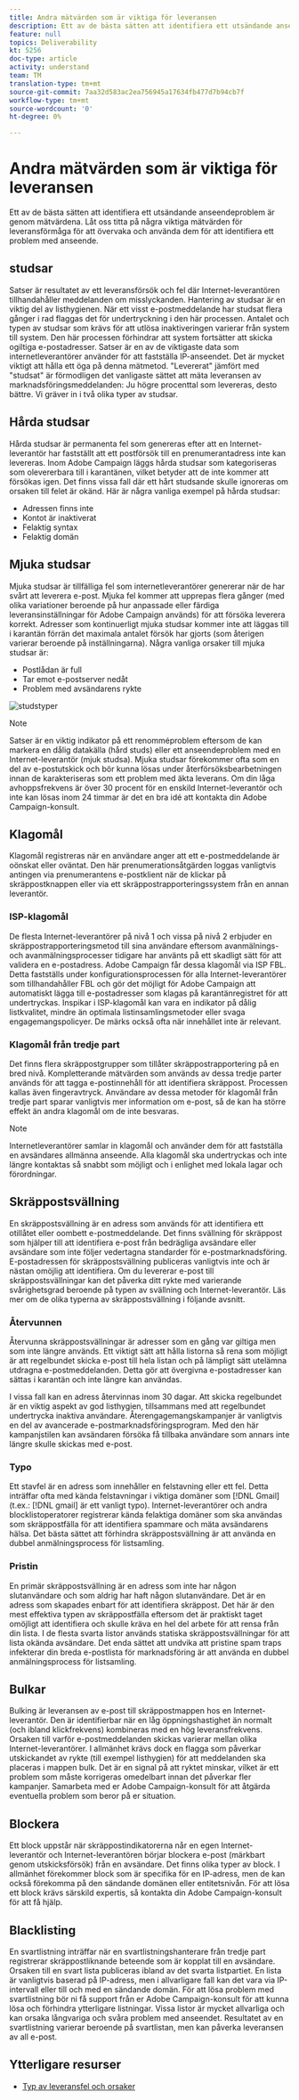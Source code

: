 ```yaml
---
title: Andra mätvärden som är viktiga för leveransen
description: Ett av de bästa sätten att identifiera ett utsändande anseendeproblem är genom mätvärdena. Låt oss titta på några viktiga mätvärden för leveransförmåga för att övervaka och använda dem för att identifiera ett problem med anseende.
feature: null
topics: Deliverability
kt: 5256
doc-type: article
activity: understand
team: TM
translation-type: tm+mt
source-git-commit: 7aa32d583ac2ea756945a17634fb477d7b94cb7f
workflow-type: tm+mt
source-wordcount: '0'
ht-degree: 0%

---
```



# Andra mätvärden som är viktiga för leveransen

Ett av de bästa sätten att identifiera ett utsändande anseendeproblem är genom mätvärdena. Låt oss titta på några viktiga mätvärden för leveransförmåga för att övervaka och använda dem för att identifiera ett problem med anseende.

## studsar

Satser är resultatet av ett leveransförsök och fel där Internet-leverantören tillhandahåller meddelanden om misslyckanden. Hantering av studsar är en viktig del av listhygienen. När ett visst e-postmeddelande har studsat flera gånger i rad flaggas det för undertryckning i den här processen. Antalet och typen av studsar som krävs för att utlösa inaktiveringen varierar från system till system. Den här processen förhindrar att system fortsätter att skicka ogiltiga e-postadresser. Satser är en av de viktigaste data som internetleverantörer använder för att fastställa IP-anseendet. Det är mycket viktigt att hålla ett öga på denna mätmetod. &quot;Levererat&quot; jämfört med &quot;studsat&quot; är förmodligen det vanligaste sättet att mäta leveransen av marknadsföringsmeddelanden: Ju högre procenttal som levereras, desto bättre. Vi gräver in i två olika typer av studsar.

## Hårda studsar

Hårda studsar är permanenta fel som genereras efter att en Internet-leverantör har fastställt att ett postförsök till en prenumerantadress inte kan levereras. Inom Adobe Campaign läggs hårda studsar som kategoriseras som olevererbara till i karantänen, vilket betyder att de inte kommer att försökas igen. Det finns vissa fall där ett hårt studsande skulle ignoreras om orsaken till felet är okänd. Här är några vanliga exempel på hårda studsar:

* Adressen finns inte
* Kontot är inaktiverat
* Felaktig syntax
* Felaktig domän

## Mjuka studsar

Mjuka studsar är tillfälliga fel som internetleverantörer genererar när de har svårt att leverera e-post. Mjuka fel kommer att upprepas flera gånger (med olika variationer beroende på hur anpassade eller färdiga leveransinställningar för Adobe Campaign används) för att försöka leverera korrekt. Adresser som kontinuerligt mjuka studsar kommer inte att läggas till i karantän förrän det maximala antalet försök har gjorts (som återigen varierar beroende på inställningarna). Några vanliga orsaker till mjuka studsar är:

* Postlådan är full
* Tar emot e-postserver nedåt
* Problem med avsändarens rykte

![studstyper](assets/bounce-types.png)

>[!NOTE]
>
>Satser är en viktig indikator på ett renomméproblem eftersom de kan markera en dålig datakälla (hård studs) eller ett anseendeproblem med en Internet-leverantör (mjuk studsa).
Mjuka studsar förekommer ofta som en del av e-postutskick och bör kunna lösas under återförsöksbearbetningen innan de karakteriseras som ett problem med äkta leverans. Om din låga avhoppsfrekvens är över 30 procent för en enskild Internet-leverantör och inte kan lösas inom 24 timmar är det en bra idé att kontakta din Adobe Campaign-konsult.

## Klagomål

Klagomål registreras när en användare anger att ett e-postmeddelande är oönskat eller oväntat. Den här prenumerationsåtgärden loggas vanligtvis antingen via prenumerantens e-postklient när de klickar på skräppostknappen eller via ett skräppostrapporteringssystem från en annan leverantör.

### ISP-klagomål

De flesta Internet-leverantörer på nivå 1 och vissa på nivå 2 erbjuder en skräppostrapporteringsmetod till sina användare eftersom avanmälnings- och avanmälningsprocesser tidigare har använts på ett skadligt sätt för att validera en e-postadress. Adobe Campaign får dessa klagomål via ISP FBL. Detta fastställs under konfigurationsprocessen för alla Internet-leverantörer som tillhandahåller FBL och gör det möjligt för Adobe Campaign att automatiskt lägga till e-postadresser som klagas på karantänregistret för att undertryckas. Inspikar i ISP-klagomål kan vara en indikator på dålig listkvalitet, mindre än optimala listinsamlingsmetoder eller svaga engagemangspolicyer. De märks också ofta när innehållet inte är relevant.

### Klagomål från tredje part

Det finns flera skräppostgrupper som tillåter skräppostrapportering på en bred nivå. Kompletterande mätvärden som används av dessa tredje parter används för att tagga e-postinnehåll för att identifiera skräppost. Processen kallas även fingeravtryck. Användare av dessa metoder för klagomål från tredje part sparar vanligtvis mer information om e-post, så de kan ha större effekt än andra klagomål om de inte besvaras.

>[!NOTE]
>
>Internetleverantörer samlar in klagomål och använder dem för att fastställa en avsändares allmänna anseende. Alla klagomål ska undertryckas och inte längre kontaktas så snabbt som möjligt och i enlighet med lokala lagar och förordningar.

## Skräppostsvällning

En skräppostsvällning är en adress som används för att identifiera ett otillåtet eller oombett e-postmeddelande. Det finns svällning för skräppost som hjälper till att identifiera e-post från bedrägliga avsändare eller avsändare som inte följer vedertagna standarder för e-postmarknadsföring. E-postadressen för skräppostsvällning publiceras vanligtvis inte och är nästan omöjlig att identifiera. Om du levererar e-post till skräppostsvällningar kan det påverka ditt rykte med varierande svårighetsgrad beroende på typen av svällning och Internet-leverantör. Läs mer om de olika typerna av skräppostsvällning i följande avsnitt.

### Återvunnen

Återvunna skräppostsvällningar är adresser som en gång var giltiga men som inte längre används. Ett viktigt sätt att hålla listorna så rena som möjligt är att regelbundet skicka e-post till hela listan och på lämpligt sätt utelämna utdragna e-postmeddelanden. Detta gör att övergivna e-postadresser kan sättas i karantän och inte längre kan användas.

I vissa fall kan en adress återvinnas inom 30 dagar. Att skicka regelbundet är en viktig aspekt av god listhygien, tillsammans med att regelbundet undertrycka inaktiva användare. Återengagemangskampanjer är vanligtvis en del av avancerade e-postmarknadsföringsprogram. Med den här kampanjstilen kan avsändaren försöka få tillbaka användare som annars inte längre skulle skickas med e-post.

### Typo

Ett stavfel är en adress som innehåller en felstavning eller ett fel. Detta inträffar ofta med kända felstavningar i viktiga domäner som [!DNL Gmail] (t.ex.: [!DNL gmail] är ett vanligt typo). Internet-leverantörer och andra blocklistoperatorer registrerar kända felaktiga domäner som ska användas som skräppostfälla för att identifiera spammare och mäta avsändarens hälsa. Det bästa sättet att förhindra skräppostsvällning är att använda en dubbel anmälningsprocess för listsamling.

### Pristin

En primär skräppostsvällning är en adress som inte har någon slutanvändare och som aldrig har haft någon slutanvändare. Det är en adress som skapades enbart för att identifiera skräppost. Det här är den mest effektiva typen av skräppostfälla eftersom det är praktiskt taget omöjligt att identifiera och skulle kräva en hel del arbete för att rensa från din lista. I de flesta svarta listor används statiska skräppostsvällningar för att lista okända avsändare. Det enda sättet att undvika att pristine spam traps infekterar din breda e-postlista för marknadsföring är att använda en dubbel anmälningsprocess för listsamling.

## Bulkar

Bulking är leveransen av e-post till skräppostmappen hos en Internet-leverantör. Den är identifierbar när en låg öppningshastighet än normalt (och ibland klickfrekvens) kombineras med en hög leveransfrekvens. Orsaken till varför e-postmeddelanden skickas varierar mellan olika Internet-leverantörer. I allmänhet krävs dock en flagga som påverkar utskickandet av rykte (till exempel listhygien) för att meddelanden ska placeras i mappen bulk. Det är en signal på att ryktet minskar, vilket är ett problem som måste korrigeras omedelbart innan det påverkar fler kampanjer. Samarbeta med er Adobe Campaign-konsult för att åtgärda eventuella problem som beror på er situation.

## Blockera

Ett block uppstår när skräppostindikatorerna når en egen Internet-leverantör och Internet-leverantören börjar blockera e-post (märkbart genom utskicksförsök) från en avsändare. Det finns olika typer av block. I allmänhet förekommer block som är specifika för en IP-adress, men de kan också förekomma på den sändande domänen eller entitetsnivån. För att lösa ett block krävs särskild expertis, så kontakta din Adobe Campaign-konsult för att få hjälp.

## Blacklisting

En svartlistning inträffar när en svartlistningshanterare från tredje part registrerar skräppostliknande beteende som är kopplat till en avsändare. Orsaken till en svart lista publiceras ibland av det svarta listpartiet. En lista är vanligtvis baserad på IP-adress, men i allvarligare fall kan det vara via IP-intervall eller till och med en sändande domän. För att lösa problem med svartlistning bör ni få support från er Adobe Campaign-konsult för att kunna lösa och förhindra ytterligare listningar. Vissa listor är mycket allvarliga och kan orsaka långvariga och svåra problem med anseendet. Resultatet av en svartlistning varierar beroende på svartlistan, men kan påverka leveransen av all e-post.

## Ytterligare resurser

* [Typ av leveransfel och orsaker](https://docs.adobe.com/content/help/en/campaign-standard/using/testing-and-sending/monitoring-messages/understanding-delivery-failures.html#delivery-failure-types-and-reasons)
